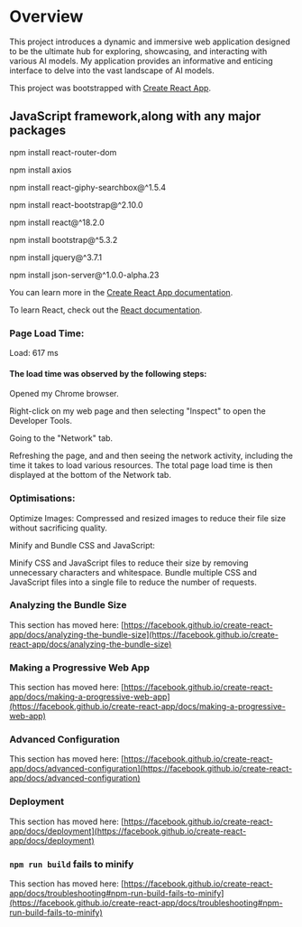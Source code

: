 # Overview

This project introduces a dynamic and immersive web application designed to be the ultimate hub for exploring, showcasing, and interacting with various AI models. My application provides an informative and enticing interface to delve into the vast landscape of AI models.

This project was bootstrapped with [Create React App](https://github.com/facebook/create-react-app).

## JavaScript framework,along with any major packages

npm install react-router-dom

npm install axios

npm install react-giphy-searchbox@^1.5.4

npm install react-bootstrap@^2.10.0

npm install react@^18.2.0

npm install bootstrap@^5.3.2

npm install jquery@^3.7.1

npm install json-server@^1.0.0-alpha.23

You can learn more in the [Create React App documentation](https://facebook.github.io/create-react-app/docs/getting-started).

To learn React, check out the [React documentation](https://reactjs.org/).

### Page Load Time:

Load: 617 ms

#### The load time was observed by the following steps:

Opened my Chrome browser.

Right-click on my web page and then selecting "Inspect" to open the Developer Tools.

Going to the "Network" tab.

Refreshing the page, and and then seeing the network activity, including the time it takes to load various resources. The total page load time is then displayed at the bottom of the Network tab.

### Optimisations:

Optimize Images:
Compressed and resized images to reduce their file size without sacrificing quality.

Minify and Bundle CSS and JavaScript:

Minify CSS and JavaScript files to reduce their size by removing unnecessary characters and whitespace.
Bundle multiple CSS and JavaScript files into a single file to reduce the number of requests.


### Analyzing the Bundle Size

This section has moved here: [https://facebook.github.io/create-react-app/docs/analyzing-the-bundle-size](https://facebook.github.io/create-react-app/docs/analyzing-the-bundle-size)

### Making a Progressive Web App

This section has moved here: [https://facebook.github.io/create-react-app/docs/making-a-progressive-web-app](https://facebook.github.io/create-react-app/docs/making-a-progressive-web-app)

### Advanced Configuration

This section has moved here: [https://facebook.github.io/create-react-app/docs/advanced-configuration](https://facebook.github.io/create-react-app/docs/advanced-configuration)

### Deployment

This section has moved here: [https://facebook.github.io/create-react-app/docs/deployment](https://facebook.github.io/create-react-app/docs/deployment)

### `npm run build` fails to minify

This section has moved here: [https://facebook.github.io/create-react-app/docs/troubleshooting#npm-run-build-fails-to-minify](https://facebook.github.io/create-react-app/docs/troubleshooting#npm-run-build-fails-to-minify)
